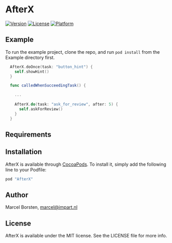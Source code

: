 # AfterX

[![Version](https://img.shields.io/cocoapods/v/AfterX.svg?style=flat)](http://cocoapods.org/pods/AfterX)
[![License](https://img.shields.io/cocoapods/l/AfterX.svg?style=flat)](http://cocoapods.org/pods/AfterX)
[![Platform](https://img.shields.io/cocoapods/p/AfterX.svg?style=flat)](http://cocoapods.org/pods/AfterX)

## Example

To run the example project, clone the repo, and run `pod install` from the Example directory first.


```swift
  AfterX.doOnce(task: "button_hint") {
    self.showHint()
  }
```

```swift
  func calledWhenSucceedingTask() {

    ...
    
    AfterX.do(task: "ask_for_review", after: 5) {
      self.askForReview()
    }
  }
```

## Requirements

## Installation

AfterX is available through [CocoaPods](http://cocoapods.org). To install
it, simply add the following line to your Podfile:

```ruby
pod "AfterX"
```

## Author

Marcel Borsten, marcel@impart.nl

## License

AfterX is available under the MIT license. See the LICENSE file for more info.
